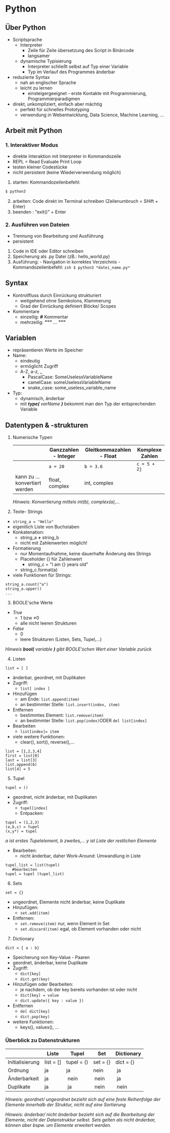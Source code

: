 # Python

## Über Python

+ Scriptsprache
  + Interpreter 
    + Zeile für Zeile übersetzung des Script in Binärcode
    + langsamer
  + dynamische Typisierung
    + Interpreter schließt selbst auf Typ einer Variable
    + Typ im Verlauf des Programmes änderbar
+ reduzierte Syntax
  + nah an englischer Sprache
  + leicht zu lernen 
    + einsteigergeeignet - erste Kontakte mit Programmierung, Programmierparadigmen
+ direkt, unkompliziert, einfach aber mächtig
  + perfekt für schnelles Prototyping
  + verwendung in Webentwicklung, Data Science, Machine Learning, ...


## Arbeit mit Python

### 1. Interaktiver Modus
  - direkte Interaktion mit Interpreter in Kommandozeile
  - REPL = Read Evaluate Print Loop
  - testen kleiner Codestücke
  - nicht persistent (keine Wiederverwendung möglich)

  1. starten: Kommandozeilenbefehl: 
  ```zsh
  $ python3
  ```
  2. arbeiten: Code direkt im Terminal schreiben (Zeilenumbruch = SHift + Enter)
  3. beenden : "exit()" + Enter


### 2. Ausführen von Dateien
  - Trennung von Bearbeitung und Ausführung
  - persistent
  1. Code in IDE oder Editor schreiben
  2. Speicherung als .py Datei (zB.: hello_world.py)
  3. Ausführung:
    - Navigation in korrektes Verzeichnis
    - Kommandozeilenbefehl:
    ```zsh
    $ python3 *datei_name.py* 
    ```

## Syntax

+ Kontrollfluss durch Einrückung strukturiert
  + weitgehend ohne Semikolons, Klammerung
  + Grad der Einrückung definiert Blöcke/ Scopes
+ Kommentare
  + einzeilig: ***#*** Kommentar
  + mehrzeilig: ***"""*** ... ***"""***

## Variablen

+ repräsentieren Werte im Speicher
+ Name:
  + eindeutig
  + ermöglicht Zugriff
  + A-Z, a-z, _
    + PascalCase: SomeUselessVariableName
    + camelCase: someUselessVariableName
    + snake_case: some_useless_variable_name
+ Typ:
  + dynamisch, änderbar
  + mit ***type(*** _varName_ ***)*** bekommt man den Typ der entsprechenden Variable


## Datentypen & -strukturen

1. Numerische Typen

    |   | Ganzzahlen - Integer | Gleitkommazahlen - Float | Komplexe Zahlen |
    | ------------------- | ------------------- | ---------------- | --------------|
    | | ```a = 20``` | ```b = 3.6``` | ```c = 5 + 2j```|
    | kann zu ... konvertiert werden | float, complex | int, complex | |

    *Hinweis: Konvertierung mittels int(b), complex(a),...*

2. Texte- Strings

  + ```string_a = "Hello"```
  + eigentlich Liste von Buchstaben
  + Konkatenation:
    + string_a **+** string_b
    + nicht mit Zahlenwerten möglich!
  + Formatierung
    + nur Momentaufnahme, keine dauerhafte Änderung des Strings
    + Placeholder {} für Zahlenwert
      + string_c = "I am {} years old"
    + string_c.format(a)
  + viele Funktionen für Strings:
  ```
  string_a.count("a")
  string_a.upper()
  ...
  ```

3. BOOLE'sche Werte

  + *True*  
    + 1 bzw ≠0
    + alle nicht leeren Strukturen
  + *False*
    + 0
    + leere Strukturen (Listen, Sets, Tupel,...)

*Hinweis ***bool(*** variable ***)*** gibt BOOLE'schen Wert einer Variable zurück*

4. Listen

```
list = [ ]
```
  + änderbar, geordnet, mit Duplikaten
  + Zugriff:
    + ```list[ index ] ```
  + Hinzufügen
    + am Ende: ```list.append(item)```
    + an bestimmter Stelle: ```list.insert(index, item)```
  + Entfernen
    + bestimmtes Element: ```list.remove(item)```
    + an bestimmter Stelle: ```list.pop(index)```ODER ```del list[index]```
  + Bearbeiten
    + ```list[index]= item ```
  + viele weitere Funktionen:
    + clear(), sort(), reverse(),...

```
list = [1,2,3,4]
first = list[0]
last = list[3]
list.append(6)
list[4] = 5
```

5. Tupel

```
tupel = ()
``` 
  + geordnet, nicht änderbar, mit Duplikaten
  + Zugriff: 
    + ```tupel[index]```
    + Entpacken:
```
tupel = (1,2,3) 
(a,b,c) = tupel  
(x,y*) = tupel
```
*a ist erstes Tupelelement, b zweites,...* 
*y ist Liste der restlichen Elemente*

  + Bearbeiten:
    + nicht änderbar, daher Work-Around: Umwandlung in Liste
```
tupel_list = list(tupel)
   #bearbeiten
tupel = tupel (tupel_list)
```

6. Sets
```
set = {}
```
  + ungeordnet, Elemente nicht änderbar, keine Duplikate
  + Hinzufügen:
    + ```set.add(item)```
  + Entfernen:
    + ```set.remove(item)``` nur, wenn Element in Set
    + ```set.discard(item)``` egal, ob Element vorhanden oder nicht

7. Dictionary
```
dict = { a : b}
```
  + Speicherung von Key-Value - Paaren
  + geordnet, änderbar, keine Duplikate
  + Zugriff:
    + ```dict[key]```
    + ```dict.get(key)``` 
  + Hinzufügen oder Bearbeiten:
    + je nachdem, ob der key bereits vorhanden ist oder nicht
    + ```dict[key] = value```
    + ```dict.update({ key : value })```
  + Entfernen
    + ```del dict[key]```
    + ```dict.pop(key)```
  + weitere Funktionen:
    + keys(), values(), ...
    

### Überblick zu Datenstrukturen

| | Liste | Tupel | Set | Dictionary |
|---|---|---|---|---|
| Initialisierung | list = [] | tupel = () | set = {} | dict = {} |
| Ordnung | ja | ja | nein | ja |
| Änderbarkeit | ja | nein | nein | ja |
| Duplikate | ja | ja | nein | nein | 

*Hinweis: geordnet/ ungeordnet bezieht sich auf eine feste Reihenfolge der Elemente innerhalb der Struktur, nicht auf eine Sortierung*

*Hinweis: änderbar/ nicht änderbar bezieht sich auf die Bearbeitung der Elemente, nicht der Datenstruktur selbst. Sets gelten als nicht änderbar, können aber bspw. um Elemente erweitert werden.*